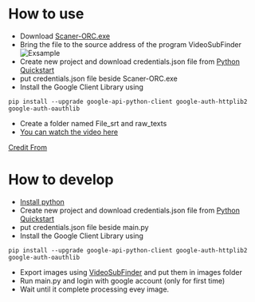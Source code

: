 # How to use
* Download [Scaner-ORC.exe](https://github.com/watchakorn-18k/ScanORC-from-VideoSubFinderWXW/blob/master/Scaner-ORC.exe)
* Bring the file to the source address of the program VideoSubFinder
![Exsample](https://cdn.discordapp.com/attachments/581018943041306641/921795938228506684/unknown.png)
* Create new project and download credentials.json file from [Python Quickstart](https://developers.google.com/drive/api/v3/quickstart/python)
* put credentials.json file beside Scaner-ORC.exe
* Install the Google Client Library using
```
pip install --upgrade google-api-python-client google-auth-httplib2 google-auth-oauthlib
```
* Create a folder named File_srt and raw_texts
* [You can watch the video here](https://youtu.be/JXbL-PEoT4I)

[Credit From](https://github.com/Abu3safeer/image-ocr-google-docs-srt)

# How to develop 
* [Install python](https://www.python.org/)
* Create new project and download credentials.json file from [Python Quickstart](https://developers.google.com/drive/api/v3/quickstart/python)
* put credentials.json file beside main.py
* Install the Google Client Library using
```
pip install --upgrade google-api-python-client google-auth-httplib2 google-auth-oauthlib
```
* Export images using [VideoSubFinder](https://sourceforge.net/projects/videosubfinder/) and put them in images folder
* Run main.py and login with google account (only for first time)
* Wait until it complete processing evey image.
